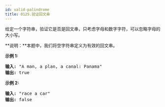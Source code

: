 ```yaml
---
id: valid-palindrome
title: 0125.验证回文串
---
```

给定一个字符串，验证它是否是回文串，只考虑字母和数字字符，可以忽略字母的大小写。

**说明：**本题中，我们将空字符串定义为有效的回文串。

**示例 1:**


<pre><strong>输入:</strong> &#34;A man, a plan, a canal: Panama&#34;<br/><strong>输出:</strong> true<br/></pre>

**示例 2:**


<pre><strong>输入:</strong> &#34;race a car&#34;<br/><strong>输出:</strong> false<br/></pre>

